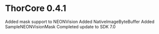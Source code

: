 # ThorCore 0.4.1

Added mask support to NEONVision
Added NativeImageByteBuffer
Added SampleNEONVisionMask
Completed update to SDK 7.0